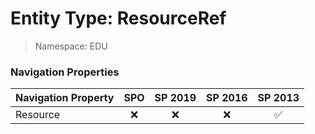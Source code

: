 # Entity Type: ResourceRef

> Namespace: EDU


### Navigation Properties

Navigation Property | SPO | SP 2019 | SP 2016 | SP 2013
----------|:---:|:-------:|:-------:|:-------:
Resource | ❌ | ❌ | ❌ | ✅